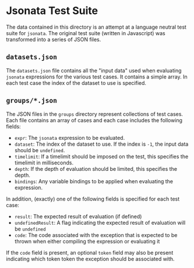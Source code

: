 # Jsonata Test Suite

The data contained in this directory is an attempt at a language neutral
test suite for `jsonata`. The original test suite (written in Javascript)
was transformed into a series of JSON files.

## `datasets.json`

The `datasets.json` file contains all the "input data" used when evaluating
`jsonata` expressions for the various test cases. It contains a simple
array. In each test case the index of the dataset to use is specified.

## `groups/*.json`

The JSON files in the `groups` directory represent collections of test
cases. Each file contains an array of cases and each case includes
the following fields:

* `expr`: The `jsonata` expression to be evaluated.
* `dataset`: The index of the dataset to use. If the index is `-1`, the input data should be `undefined`.
* `timelimit`: If a timelimit should be imposed on the test, this specifies the timelimit in milliseconds.
* `depth`: If the depth of evaluation should be limited, this specifies the depth.
* `bindings`: Any variable bindings to be applied when evaluating the expression.

In addition, (exactly) one of the following fields is specified for each test case:

* `result`: The expected result of evaluation (if defined)
* `undefinedResult`: A flag indicating the expected result of evaluation will be `undefined`
* `code`: The code associated with the exception that is expected to be thrown when either compiling the expression or evaluating it

If the `code` field is present, an optional `token` field may also be present indicating which token token the exception
should be associated with.
